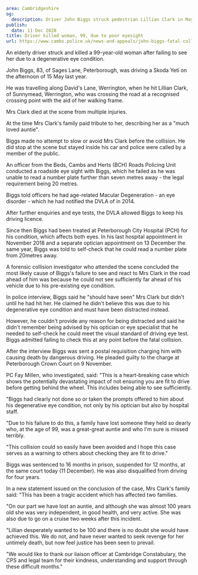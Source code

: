 ```yaml
area: Cambridgeshire
og:
  description: Driver John Biggs struck pedestrian Lillian Clark in May last year
publish:
  date: 11 Dec 2020
title: Driver killed woman, 99, due to poor eyesight
url: https://www.cambs.police.uk/news-and-appeals/john-biggs-fatal-collision-sentencing
```

An elderly driver struck and killed a 99-year-old woman after failing to see her due to a degenerative eye condition.

John Biggs, 83, of Sages Lane, Peterborough, was driving a Skoda Yeti on the afternoon of 15 May last year.

He was travelling along David's Lane, Werrington, when he hit Lillian Clark, of Sunnymead, Werrington, who was crossing the road at a recognised crossing point with the aid of her walking frame.

Mrs Clark died at the scene from multiple injuries.

At the time Mrs Clark's family paid tribute to her, describing her as a "much loved auntie".

Biggs made no attempt to slow or avoid Mrs Clark before the collision. He did stop at the scene but stayed inside his car and police were called by a member of the public.

An officer from the Beds, Cambs and Herts (BCH) Roads Policing Unit conducted a roadside eye sight with Biggs, which he failed as he was unable to read a number plate further than seven metres away - the legal requirement being 20 metres.

Biggs told officers he had age-related Macular Degeneration - an eye disorder - which he had notified the DVLA of in 2014.

After further enquiries and eye tests, the DVLA allowed Biggs to keep his driving licence.

Since then Biggs had been treated at Peterborough City Hospital (PCH) for his condition, which affects both eyes. In his last hospital appointment in November 2018 and a separate optician appointment on 13 December the same year, Biggs was told to self-check that he could read a number plate from 20metres away.

A forensic collision investigator who attended the scene concluded the most likely cause of Biggs's failure to see and react to Mrs Clark in the road ahead of him was because he could not see sufficiently far ahead of his vehicle due to his pre-existing eye condition.

In police interview, Biggs said he "should have seen" Mrs Clark but didn't until he had hit her. He claimed he didn't believe this was due to his degenerative eye condition and must have been distracted instead.

However, he couldn't provide any reason for being distracted and said he didn't remember being advised by his optician or eye specialist that he needed to self-check he could meet the visual standard of driving eye test. Biggs admitted failing to check this at any point before the fatal collision.

After the interview Biggs was sent a postal requisition charging him with causing death by dangerous driving. He pleaded guilty to the charge at Peterborough Crown Court on 9 November.

PC Fay Millen, who investigated, said: "This is a heart-breaking case which shows the potentially devastating impact of not ensuring you are fit to drive before getting behind the wheel. This includes being able to see sufficiently.

"Biggs had clearly not done so or taken the prompts offered to him about his degenerative eye condition, not only by his optician but also by hospital staff.

"Due to his failure to do this, a family have lost someone they held so dearly who, at the age of 99, was a great-great auntie and who I'm sure is missed terribly.

"This collision could so easily have been avoided and I hope this case serves as a warning to others about checking they are fit to drive."

Biggs was sentenced to 16 months in prison, suspended for 12 months, at the same court today (11 December). He was also disqualified from driving for four years.

In a new statement issued on the conclusion of the case, Mrs Clark's family said: "This has been a tragic accident which has affected two families.

"On our part we have lost an auntie, and although she was almost 100 years old she was very independent, in good health, and very active. She was also due to go on a cruise two weeks after this incident.

"Lillian desperately wanted to be 100 and there is no doubt she would have achieved this. We do not, and have never wanted to seek revenge for her untimely death, but now feel justice has been seen to prevail.

"We would like to thank our liaison officer at Cambridge Constabulary, the CPS and legal team for their kindness, understanding and support through these difficult months."
